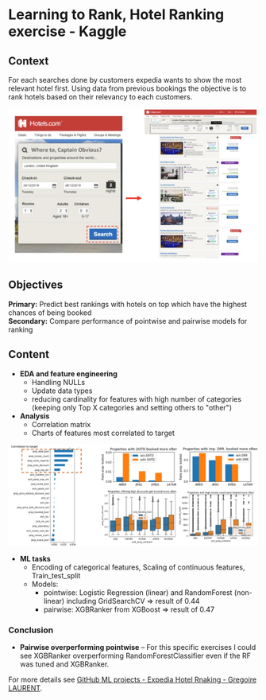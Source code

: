 # Learning to Rank, Hotel Ranking exercise - Kaggle

## Context
For each searches done by customers expedia wants to show the most relevant hotel first. Using data from previous bookings the objective is to rank hotels based on their relevancy to each customers.

<img src="images/ranking_hcom.jpg?raw=true"/>

## Objectives
**Primary:** Predict best rankings with hotels on top which have the highest chances of being booked
<br> **Secondary:** Compare performance of pointwise and pairwise models for ranking

## Content
* **EDA and feature engineering**
  * Handling NULLs
  * Update data types
  * reducing cardinality for features with high number of categories (keeping only Top X categories and setting others to "other")
* **Analysis**
  * Correlation matrix
  * Charts of features most correlated to target

<img src="images/ranking_corr.jpg?raw=true"/>

* **ML tasks**
  * Encoding of categorical features, Scaling of continuous features, Train_test_split
  * Models: 
    * pointwise: Logistic Regression (linear) and RandomForest (non-linear) including GridSearchCV => result of 0.44
    * pairwise: XGBRanker from XGBoost => result of 0.47


### Conclusion
* **Pairwise overperforming pointwise** – For this specific exercises I could see XGBRanker overperforming RandomForestClassifier even if the RF was tuned and XGBRanker.

For more details see [GitHub ML projects - Expedia Hotel Rnaking - Gregoire LAURENT](https://github.com/Greg1806/ML_projects/blob/main/Hotel_Ranking_Kaggle.ipynb).
